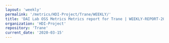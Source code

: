 ```yaml
---
layout: 'weekly'
permalink: '/metrics/HDI-Project/Trane/WEEKLY/'
title: 'DAI Lab OSS Metrics Metrics report for Trane | WEEKLY-REPORT-2020-03-15'
organization: 'HDI-Project'
repository: 'Trane'
current_date: '2020-03-15'
---
```

